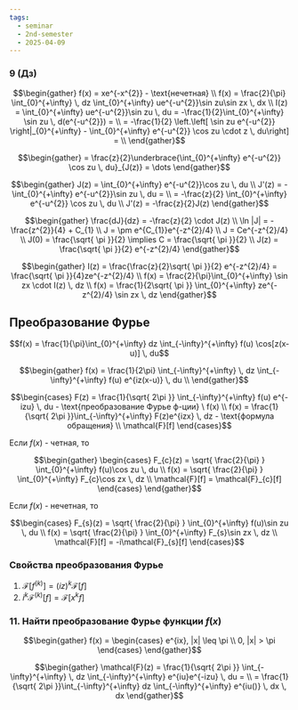 ```yaml
---
tags:
  - seminar
  - 2nd-semester
  - 2025-04-09
---
```


### 9 (Дз)

$$\begin{gather}
f(x) = xe^{-x^{2}} - \text{нечетная} \\
f(x) = \frac{2}{\pi} \int_{0}^{+\infty} \, dz \int_{0}^{+\infty} ue^{-u^{2}}\sin zu\sin zx \, dx  \\
I(z) = \int_{0}^{+\infty} ue^{-u^{2}}\sin zu \, du = -\frac{1}{2}\int_{0}^{+\infty} \sin zu \, d(e^{-u^{2}}) = \\
= -\frac{1}{2} \left.\left[ \sin zu e^{-u^{2}}  \right|_{0}^{+\infty} - \int_{0}^{+\infty} e^{-u^{2}} \cos zu \cdot z \, du\right] = \\
\end{gather}$$

$$\begin{gather}
= \frac{z}{2}\underbrace{\int_{0}^{+\infty} e^{-u^{2}} \cos zu \, du}_{J(z)} = \dots
\end{gather}$$

$$\begin{gather}
J(z) = \int_{0}^{+\infty} e^{-u^{2}}\cos zu \, du \\
J'(z) = -\int_{0}^{+\infty} e^{-u^{2}}\sin zu \, du = \\
= -\frac{z}{2} \int_{0}^{+\infty} e^{-u^{2}} \cos zu \, du  \\
J'(z) = -\frac{z}{2}J(z)
\end{gather}$$

$$\begin{gather}
\frac{dJ}{dz} = -\frac{z}{2} \cdot J(z) \\
\ln |J| = -\frac{z^{2}}{4} + C_{1} \\
J = \pm e^{C_{1}}e^{-z^{2}/4} \\
J = Ce^{-z^{2}/4} \\
J(0) = \frac{\sqrt{ \pi }}{2} \implies C = \frac{\sqrt{ \pi }}{2} \\
J(z) = \frac{\sqrt{ \pi }}{2} e^{-z^{2}/4}
\end{gather}$$

$$\begin{gather}
I(z) = \frac{\frac{z}{2}\sqrt{ \pi }}{2} e^{-z^{2}/4} = \frac{\sqrt{ \pi }}{4}ze^{-z^{2}/4} \\
f(x) = \frac{2}{\pi}\int_{0}^{+\infty} \sin zx \cdot I(z) \, dz \\ 
f(x) = \frac{1}{2\sqrt{ \pi }} \int_{0}^{+\infty} ze^{-z^{2}/4} \sin zx \, dz
\end{gather}$$

## Преобразование Фурье

$$f(x) = \frac{1}{\pi}\int_{0}^{+\infty} dz \int_{-\infty}^{+\infty} f(u) \cos[z(x-u)] \, du$$

$$\begin{gather}
f(x) = \frac{1}{2\pi} \int_{-\infty}^{+\infty} \, dz \int_{-\infty}^{+\infty} f(u) e^{iz(x-u)} \, du \\
\end{gather}$$

$$\begin{cases}
F(z) = \frac{1}{\sqrt{ 2\pi }} \int_{-\infty}^{+\infty} f(u) e^{-izu} \, du - \text{преобразование Фурье ф-ции} \ f(x) \\
f(x) = \frac{1}{\sqrt{ 2\pi }}\int_{-\infty}^{+\infty} F(z)e^{izx} \, dz - \text{формула обращения} \\
\mathcal{F}[f]
\end{cases}$$

Если $f(x)$ - четная, то 

$$\begin{gather}
\begin{cases}
F_{c}(z) = \sqrt{ \frac{2}{\pi} } \int_{0}^{+\infty} f(u)\cos zu \, du \\
f(x) = \sqrt{ \frac{2}{\pi} } \int_{0}^{+\infty} F_{c}\cos zx \, dz \\
\mathcal{F}[f] = \mathcal{F}_{c}[f]
\end{cases}
\end{gather}$$

Если $f(x)$ - нечетная, то 

$$\begin{cases}
F_{s}(z) = \sqrt{ \frac{2}{\pi} } \int_{0}^{+\infty} f(u)\sin zu \, du \\
f(x) = \sqrt{ \frac{2}{\pi} } \int_{0}^{+\infty} F_{s}\sin zx \, dz \\
\mathcal{F}[f] = -i\mathcal{F}_{s}[f]
\end{cases}$$

### Свойства преобразования Фурье

1. $\mathcal{F}[f^{(k)}] = (iz)^{k}\mathcal{F}[f]$
2. $i^{k}\mathcal{F}^{(k)}[f] = \mathcal{F}[x^{k} f]$

### 11. Найти преобразование Фурье функции $f(x)$

$$\begin{gather}
f(x) = \begin{cases}
e^{ix}, |x| \leq \pi \\
0, |x| > \pi
\end{cases}
\end{gather}$$

$$\begin{gather}
\mathcal{F}(z) = \frac{1}{\sqrt{ 2\pi }} \int_{-\infty}^{+\infty} \, dz \int_{-\infty}^{+\infty} e^{iu}e^{-izu} \, du = \\
= \frac{1}{\sqrt{ 2\pi }}\int_{-\infty}^{+\infty} dz \int_{-\infty}^{+\infty} e^{iu()} \, dx  \, dx 
\end{gather}$$